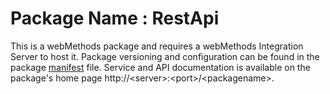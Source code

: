 # Package Name : RestApi
This is a webMethods package and requires a webMethods Integration Server to host it. Package versioning and configuration can be found in the package [manifest](./RestApi/manifest.v3) file. Service and API documentation is available on the package's home page http://&lt;server&gt;:&lt;port&gt;/&lt;packagename>.